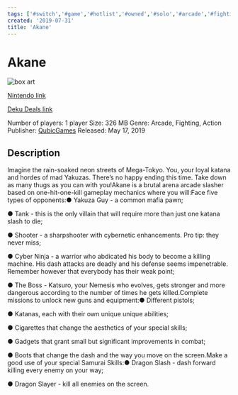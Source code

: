 ```yaml
---
tags: ['#switch','#game','#hotlist','#owned','#solo','#arcade','#fighting','#action']
created: '2019-07-31'
title: 'Akane'
---
```

# Akane

![box art](https://assets.nintendo.com/image/upload/c_pad,f_auto,h_613,q_auto,w_1089/ncom/en_US/games/switch/a/akane-switch/hero?v=2021042919)

[Nintendo link](https://www.nintendo.com/games/detail/akane-switch/)

[Deku Deals link](https://www.dekudeals.com/items/akane)

Number of players: 1 player
Size: 326 MB
Genre: Arcade, Fighting, Action
Publisher: [QubicGames](https://www.dekudeals.com/games?include[collection]=true&filter[publisher]=QubicGames)
Released: May 17, 2019

## Description

Imagine the rain-soaked neon streets of Mega-Tokyo. You, your loyal katana and hordes of mad Yakuzas. There’s no happy ending this time. Take down as many thugs as you can with you!Akane is a brutal arena arcade slasher based on one-hit-one-kill gameplay mechanics where you will:Face five types of opponents:● Yakuza Guy - a common mafia pawn;

● Tank - this is the only villain that will require more than just one katana slash to die;

● Shooter - a sharpshooter with cybernetic enhancements. Pro tip: they never miss;

● Cyber Ninja - a warrior who abdicated his body to become a killing machine. His dash attacks are deadly and his defense seems impenetrable. Remember however that everybody has their weak point;

● The Boss - Katsuro, your Nemesis who evolves, gets stronger and more dangerous according to the number of times he gets killed.Complete missions to unlock new guns and equipment:● Different pistols;

● Katanas, each with their own unique unique abilities;

● Cigarettes that change the aesthetics of your special skills;

● Gadgets that grant small but significant improvements in combat;

● Boots that change the dash and the way you move on the screen.Make a good use of your special Samurai Skills:● Dragon Slash - dash forward killing every enemy on your way;

● Dragon Slayer - kill all enemies on the screen.
